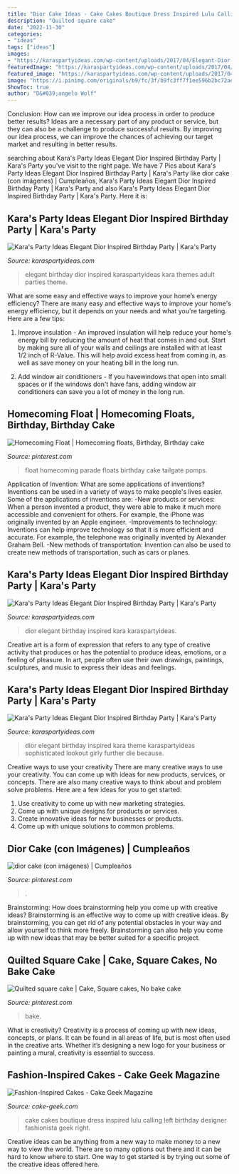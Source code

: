 ```yaml
---
title: "Dior Cake Ideas - Cake Cakes Boutique Dress Inspired Lulu Calling Left Birthday Designer Fashionista Geek Right"
description: "Quilted square cake"
date: "2022-11-30"
categories:
- "ideas"
tags: ["ideas"]
images:
- "https://karaspartyideas.com/wp-content/uploads/2017/04/Elegant-Dior-Inspired-Birthday-Party-via-Karas-Party-Ideas-KarasPartyIdeas.com39.jpg"
featuredImage: "https://karaspartyideas.com/wp-content/uploads/2017/04/Elegant-Dior-Inspired-Birthday-Party-via-Karas-Party-Ideas-KarasPartyIdeas.com39.jpg"
featured_image: "https://karaspartyideas.com/wp-content/uploads/2017/04/Elegant-Dior-Inspired-Birthday-Party-via-Karas-Party-Ideas-KarasPartyIdeas.com39.jpg"
image: "https://i.pinimg.com/originals/b9/fc/3f/b9fc3ff7f1ee596b2bc72ae153c93b72.jpg"
ShowToc: true
author: "D&#039;angelo Wolf"
---
```



Conclusion: How can we improve our idea process in order to produce better results?
Ideas are a necessary part of any product or service, but they can also be a challenge to produce successful results. By improving our idea process, we can improve the chances of achieving our target market and resulting in better results.

	

		
searching about Kara&#039;s Party Ideas Elegant Dior Inspired Birthday Party | Kara&#039;s Party you've visit to the right page. We have 7 Pics about Kara&#039;s Party Ideas Elegant Dior Inspired Birthday Party | Kara&#039;s Party like dior cake (con imágenes) | Cumpleaños, Kara&#039;s Party Ideas Elegant Dior Inspired Birthday Party | Kara&#039;s Party and also Kara&#039;s Party Ideas Elegant Dior Inspired Birthday Party | Kara&#039;s Party. Here it is:
		
    
## Kara&#039;s Party Ideas Elegant Dior Inspired Birthday Party | Kara&#039;s Party

<img loading=lazy src="https://karaspartyideas.com/wp-content/uploads/2017/04/Elegant-Dior-Inspired-Birthday-Party-via-Karas-Party-Ideas-KarasPartyIdeas.com29.jpg" onerror="this.onerror=null;this.src='https://tse2.mm.bing.net/th?id=OIP.ebC1tjBBxw4GV9VGlWuUAwDMEy&amp;pid=15.1';" alt="Kara&#039;s Party Ideas Elegant Dior Inspired Birthday Party | Kara&#039;s Party">

_Source: karaspartyideas.com_

>elegant birthday dior inspired karaspartyideas kara themes adult parties theme. 

	

What are some easy and effective ways to improve your home’s energy efficiency?
There are many easy and effective ways to improve your home's energy efficiency, but it depends on your needs and what you're targeting. Here are a few tips:
1. Improve insulation - An improved insulation will help reduce your home's energy bill by reducing the amount of heat that comes in and out. Start by making sure all of your walls and ceilings are installed with at least 1/2 inch of R-Value. This will help avoid excess heat from coming in, as well as save money on your heating bill in the long run.

2. Add window air conditioners - If you havewindows that open into small spaces or if the windows don't have fans, adding window air conditioners can save you a lot of money in the long run.

    
## Homecoming Float | Homecoming Floats, Birthday, Birthday Cake

<img loading=lazy src="https://i.pinimg.com/originals/b9/fc/3f/b9fc3ff7f1ee596b2bc72ae153c93b72.jpg" onerror="this.onerror=null;this.src='https://tse4.mm.bing.net/th?id=OIP._J_Q7-YkAkefPERLjhdZBwHaFq&amp;pid=15.1';" alt="Homecoming Float | Homecoming floats, Birthday, Birthday cake">

_Source: pinterest.com_

>float homecoming parade floats birthday cake tailgate pomps. 

	

Application of Invention: What are some applications of inventions?
Inventions can be used in a variety of ways to make people's lives easier. Some of the applications of inventions are: 
-New products or services: When a person invented a product, they were able to make it much more accessible and convenient for others. For example, the iPhone was originally invented by an Apple engineer. 
-Improvements to technology: Inventions can help improve technology so that it is more efficient and accurate. For example, the telephone was originally invented by Alexander Graham Bell. 
-New methods of transportation: Invention can also be used to create new methods of transportation, such as cars or planes.

    
## Kara&#039;s Party Ideas Elegant Dior Inspired Birthday Party | Kara&#039;s Party

<img loading=lazy src="https://karaspartyideas.com/wp-content/uploads/2017/04/Elegant-Dior-Inspired-Birthday-Party-via-Karas-Party-Ideas-KarasPartyIdeas.com39.jpg" onerror="this.onerror=null;this.src='https://tse2.mm.bing.net/th?id=OIP._6YXIC3K_wUokApQo1uQrwHaDn&amp;pid=15.1';" alt="Kara&#039;s Party Ideas Elegant Dior Inspired Birthday Party | Kara&#039;s Party">

_Source: karaspartyideas.com_

>dior elegant birthday inspired kara karaspartyideas. 

	

Creative art is a form of expression that refers to any type of creative activity that produces or has the potential to produce ideas, emotions, or a feeling of pleasure. In art, people often use their own drawings, paintings, sculptures, and music to express their ideas and feelings.

    
## Kara&#039;s Party Ideas Elegant Dior Inspired Birthday Party | Kara&#039;s Party

<img loading=lazy src="https://karaspartyideas.com/wp-content/uploads/2017/04/Elegant-Dior-Inspired-Birthday-Party-via-Karas-Party-Ideas-KarasPartyIdeas.com13.jpg" onerror="this.onerror=null;this.src='https://tse2.mm.bing.net/th?id=OIP.b8WYgBKWl6r_xyfvKwHOJwDMEy&amp;pid=15.1';" alt="Kara&#039;s Party Ideas Elegant Dior Inspired Birthday Party | Kara&#039;s Party">

_Source: karaspartyideas.com_

>dior elegant birthday inspired kara theme karaspartyideas sophisticated lookout girly further die because. 

	

Creative ways to use your creativity
There are many creative ways to use your creativity. You can come up with ideas for new products, services, or concepts. There are also many creative ways to think about and problem solve problems. Here are a few ideas for you to get started:
1) Use creativity to come up with new marketing strategies.
2) Come up with unique designs for products or services.
3) Create innovative ideas for new businesses or products.
4) Come up with unique solutions to common problems.

    
## Dior Cake (con Imágenes) | Cumpleaños

<img loading=lazy src="https://i.pinimg.com/736x/24/c1/81/24c18188963d3318b335cfd48d710529.jpg" onerror="this.onerror=null;this.src='https://tse1.mm.bing.net/th?id=OIP.oy0wwpEprc1lhDyVCCpZIwHaLi&amp;pid=15.1';" alt="dior cake (con imágenes) | Cumpleaños">

_Source: pinterest.com_

>. 

	

Brainstorming: How does brainstorming help you come up with creative ideas?
Brainstorming is an effective way to come up with creative ideas. By brainstorming, you can get rid of any potential obstacles in your way and allow yourself to think more freely. Brainstorming can also help you come up with new ideas that may be better suited for a specific project.

    
## Quilted Square Cake | Cake, Square Cakes, No Bake Cake

<img loading=lazy src="https://i.pinimg.com/originals/ff/69/02/ff69025ac903b30e677018fe06b00425.jpg" onerror="this.onerror=null;this.src='https://tse1.mm.bing.net/th?id=OIP.FGDmNAQseATLKthOvTq0dwHaJ6&amp;pid=15.1';" alt="Quilted square cake | Cake, Square cakes, No bake cake">

_Source: pinterest.com_

>bake. 

	

What is creativity?
Creativity is a process of coming up with new ideas, concepts, or plans. It can be found in all areas of life, but is most often used in the creative arts. Whether it’s designing a new logo for your business or painting a mural, creativity is essential to success.

    
## Fashion-Inspired Cakes - Cake Geek Magazine

<img loading=lazy src="http://cake-geek.com/wp-content/uploads/2014/08/fashion-cakes-by-Lulu-Cake-Boutique-left-dress-cakes-from-Calling-All-Cakes.jpg" onerror="this.onerror=null;this.src='https://tse1.mm.bing.net/th?id=OIP.svILOJLVdV5v8fQkE6L5HgHaEA&amp;pid=15.1';" alt="Fashion-Inspired Cakes - Cake Geek Magazine">

_Source: cake-geek.com_

>cake cakes boutique dress inspired lulu calling left birthday designer fashionista geek right. 

	

Creative ideas can be anything from a new way to make money to a new way to view the world. There are so many options out there and it can be hard to know where to start. One way to get started is by trying out some of the creative ideas offered here.

